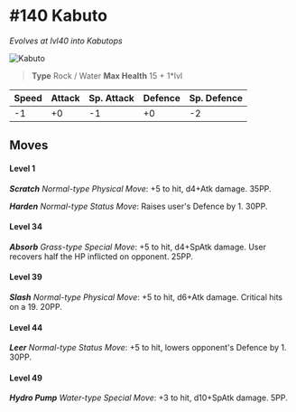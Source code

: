 # #140 Kabuto
*Evolves at lvl40 into Kabutops*

![Kabuto](https://img.pokemondb.net/sprites/home/normal/1x/kabuto.png)

> **Type** Rock / Water
> **Max Health** 15 + 1\*lvl

| Speed | Attack | Sp. Attack | Defence | Sp. Defence |
| ----- | ------ | ---------- | ------- | ----------- |
| -1 | +0 | -1 | +0 | -2 |

## Moves
#### Level 1

***Scratch** Normal-type Physical Move*: +5 to hit, d4+Atk damage.  35PP.

***Harden** Normal-type Status Move*: Raises user's Defence by 1. 30PP.
#### Level 34

***Absorb** Grass-type Special Move*: +5 to hit, d4+SpAtk damage. User recovers half the HP inflicted on opponent. 25PP.
#### Level 39

***Slash** Normal-type Physical Move*: +5 to hit, d6+Atk damage. Critical hits on a 19. 20PP.
#### Level 44

***Leer** Normal-type Status Move*: +5 to hit, lowers opponent's Defence by 1. 30PP.
#### Level 49

***Hydro Pump** Water-type Special Move*: +3 to hit, d10+SpAtk damage.  5PP.

